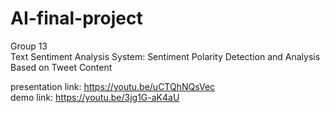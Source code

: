 # AI-final-project
Group 13  
Text Sentiment Analysis System: Sentiment Polarity Detection and Analysis Based on Tweet Content

presentation link: https://youtu.be/uCTQhNQsVec  
demo link: https://youtu.be/3jg1G-aK4aU
